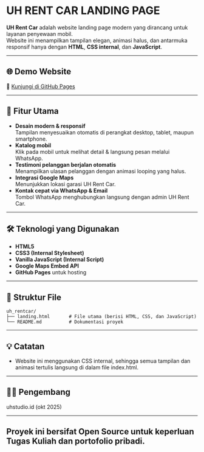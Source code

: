 # UH RENT CAR LANDING PAGE

**UH Rent Car** adalah website landing page modern yang dirancang untuk layanan penyewaan mobil.  
Website ini menampilkan tampilan elegan, animasi halus, dan antarmuka responsif hanya dengan **HTML**, **CSS internal**, dan **JavaScript**.

---

## 🌐 Demo Website
🔗 [Kunjungi di GitHub Pages](https://uhstudio.github.io/uh_rentcar/)

---

## 🧩 Fitur Utama
- **Desain modern & responsif**  
  Tampilan menyesuaikan otomatis di perangkat desktop, tablet, maupun smartphone.  
- **Katalog mobil**  
  Klik pada mobil untuk melihat detail & langsung pesan melalui WhatsApp.  
- **Testimoni pelanggan berjalan otomatis**  
  Menampilkan ulasan pelanggan dengan animasi looping yang halus.  
- **Integrasi Google Maps**  
  Menunjukkan lokasi garasi UH Rent Car.  
- **Kontak cepat via WhatsApp & Email**  
  Tombol WhatsApp menghubungkan langsung dengan admin UH Rent Car.  

---

## 🛠️ Teknologi yang Digunakan
- **HTML5**
- **CSS3 (Internal Stylesheet)**
- **Vanilla JavaScript (Internal Script)**
- **Google Maps Embed API**
- **GitHub Pages** untuk hosting

---

## 📂 Struktur File
```plaintext 
uh_rentcar/
├── landing.html       # File utama (berisi HTML, CSS, dan JavaScript)
└── README.md          # Dokumentasi proyek 
```
---

## 💡 Catatan

- Website ini menggunakan CSS internal, sehingga semua tampilan dan animasi tertulis langsung di dalam file index.html.

---

## 🧑‍💻 Pengembang

uhstudio.id (okt 2025)

---
Proyek ini bersifat Open Source untuk keperluan Tugas Kuliah dan portofolio pribadi.
---
